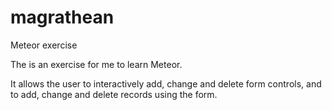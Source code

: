magrathean
==========

Meteor exercise

The is an exercise for me to learn Meteor. 

It allows the user to interactively add, change and delete form controls, and to add, change and delete records using the form.
